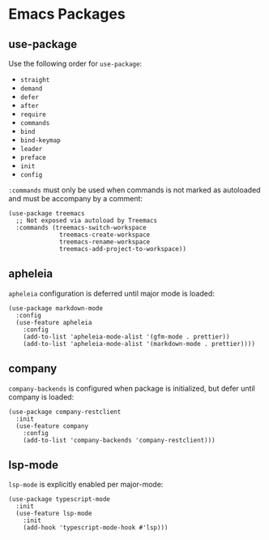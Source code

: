 # Emacs Packages

## use-package

Use the following order for `use-package`:

-   `straight`
-   `demand`
-   `defer`
-   `after`
-   `require`
-   `commands`
-   `bind`
-   `bind-keymap`
-   `leader`
-   `preface`
-   `init`
-   `config`

`:commands` must only be used when commands is not marked as autoloaded and must be accompany by a comment:

```elisp
(use-package treemacs
  ;; Not exposed via autoload by Treemacs
  :commands (treemacs-switch-workspace
              treemacs-create-workspace
              treemacs-rename-workspace
              treemacs-add-project-to-workspace))
```

## apheleia

`apheleia` configuration is deferred until major mode is loaded:

```elisp
(use-package markdown-mode
  :config
  (use-feature apheleia
    :config
    (add-to-list 'apheleia-mode-alist '(gfm-mode . prettier))
    (add-to-list 'apheleia-mode-alist '(markdown-mode . prettier))))
```

## company

`company-backends` is configured when package is initialized, but defer until company is loaded:

```elisp
(use-package company-restclient
  :init
  (use-feature company
    :config
    (add-to-list 'company-backends 'company-restclient)))
```

## lsp-mode

`lsp-mode` is explicitly enabled per major-mode:

```elisp
(use-package typescript-mode
  :init
  (use-feature lsp-mode
    :init
    (add-hook 'typescript-mode-hook #'lsp)))
```
